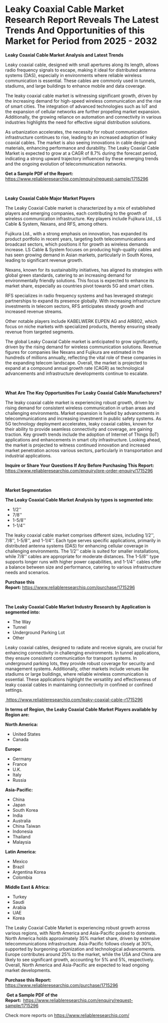 <p><h1>Leaky Coaxial Cable Market Research Report Reveals The Latest Trends And Opportunities of this Market for Period from 2025 - 2032</h1></p><p><strong>Leaky Coaxial Cable Market Analysis and Latest Trends</strong></p>
<p><p>Leaky coaxial cable, designed with small apertures along its length, allows radio frequency signals to escape, making it ideal for distributed antenna systems (DAS), especially in environments where reliable wireless communication is essential. These cables are commonly used in tunnels, stadiums, and large buildings to enhance mobile and data coverage.</p><p>The leaky coaxial cable market is witnessing significant growth, driven by the increasing demand for high-speed wireless communication and the rise of smart cities. The integration of advanced technologies such as IoT and the expansion of cellular networks are further propelling market expansion. Additionally, the growing reliance on automation and connectivity in various industries highlights the need for effective signal distribution solutions. </p><p>As urbanization accelerates, the necessity for robust communication infrastructure continues to rise, leading to an increased adoption of leaky coaxial cables. The market is also seeing innovations in cable design and materials, enhancing performance and durability. The Leaky Coaxial Cable Market is expected to grow at a CAGR of 8.7% during the forecast period, indicating a strong upward trajectory influenced by these emerging trends and the ongoing evolution of telecommunication networks.</p></p>
<p><strong>Get a Sample PDF of the Report:&nbsp;</strong> <a href="https://www.reliableresearchiq.com/enquiry/request-sample/1715296?utm_campaign=123&utm_medium=2&utm_source=Github&utm_content=ia&utm_term=14022025&utm_id=leaky-coaxial-cable">https://www.reliableresearchiq.com/enquiry/request-sample/1715296</a></p>
<p>&nbsp;</p>
<p><strong>Leaky Coaxial Cable Major Market Players</strong></p>
<p><p>The Leaky Coaxial Cable market is characterized by a mix of established players and emerging companies, each contributing to the growth of wireless communication infrastructure. Key players include Fujikura Ltd., LS Cable & System, Nexans, and RFS, among others. </p><p>Fujikura Ltd., with a strong emphasis on innovation, has expanded its product portfolio in recent years, targeting both telecommunications and broadcast sectors, which positions it for growth as wireless demands increase. LS Cable & System focuses on producing high-quality cables and has seen growing demand in Asian markets, particularly in South Korea, leading to significant revenue growth.</p><p>Nexans, known for its sustainability initiatives, has aligned its strategies with global green standards, catering to an increasing demand for environmentally friendly solutions. This focus is expected to enhance its market share, especially as countries pivot towards 5G and smart cities.</p><p>RFS specializes in radio frequency systems and has leveraged strategic partnerships to expand its presence globally. With increasing infrastructure investments in telecom sectors, RFS anticipates steady growth and increased revenue streams.</p><p>Other notable players include KABELWERK EUPEN AG and AIR802, which focus on niche markets with specialized products, thereby ensuring steady revenue from targeted segments.</p><p>The global Leaky Coaxial Cable market is anticipated to grow significantly, driven by the rising demand for wireless communication solutions. Revenue figures for companies like Nexans and Fujikura are estimated in the hundreds of millions annually, reflecting the vital role of these companies in the expanding telecom landscape. Overall, the market is projected to expand at a compound annual growth rate (CAGR) as technological advancements and infrastructure developments continue to escalate.</p></p>
<p>&nbsp;</p>
<p><strong>What Are The Key Opportunities For Leaky Coaxial Cable Manufacturers?</strong></p>
<p><p>The leaky coaxial cable market is experiencing robust growth, driven by rising demand for consistent wireless communication in urban areas and challenging environments. Market expansion is fueled by advancements in telecommunications and increasing investment in public safety systems. As 5G technology deployment accelerates, leaky coaxial cables, known for their ability to provide seamless connectivity and coverage, are gaining traction. Key growth trends include the adoption of Internet of Things (IoT) applications and enhancements in smart city infrastructure. Looking ahead, the market is projected to witness continued innovation and increased market penetration across various sectors, particularly in transportation and industrial applications.</p></p>
<p><strong>Inquire or Share Your Questions If Any Before Purchasing This Report:</strong> <a href="https://www.reliableresearchiq.com/enquiry/pre-order-enquiry/1715296?utm_campaign=123&utm_medium=2&utm_source=Github&utm_content=ia&utm_term=14022025&utm_id=leaky-coaxial-cable">https://www.reliableresearchiq.com/enquiry/pre-order-enquiry/1715296</a></p>
<p>&nbsp;</p>
<p><strong>Market Segmentation</strong></p>
<p><strong>The Leaky Coaxial Cable Market Analysis by types is segmented into:</strong></p>
<p><ul><li>1/2''</li><li>7/8''</li><li>1-5/8''</li><li>1-1/4''</li></ul></p>
<p><p>The leaky coaxial cable market comprises different sizes, including 1/2'', 7/8'', 1-5/8'', and 1-1/4''. Each type serves specific applications, primarily in distributed antenna systems (DAS) for enhancing cellular coverage in challenging environments. The 1/2'' cable is suited for smaller installations, while 7/8'' cables are appropriate for moderate distances. The 1-5/8'' type supports longer runs with higher power capabilities, and 1-1/4'' cables offer a balance between size and performance, catering to various infrastructure needs and scenarios.</p></p>
<p><strong>Purchase this Report:&nbsp;</strong><a href="https://www.reliableresearchiq.com/purchase/1715296?utm_campaign=123&utm_medium=2&utm_source=Github&utm_content=ia&utm_term=14022025&utm_id=leaky-coaxial-cable">https://www.reliableresearchiq.com/purchase/1715296</a></p>
<p>&nbsp;</p>
<p><strong>The Leaky Coaxial Cable Market Industry Research by Application is segmented into:</strong></p>
<p><ul><li>The Way</li><li>Tunnel</li><li>Underground Parking Lot</li><li>Other</li></ul></p>
<p><p>Leaky coaxial cables, designed to radiate and receive signals, are crucial for enhancing connectivity in challenging environments. In tunnel applications, they ensure consistent communication for transport systems. In underground parking lots, they provide robust coverage for security and management systems. Additionally, other markets include venues like stadiums or large buildings, where reliable wireless communication is essential. These applications highlight the versatility and effectiveness of leaky coaxial cables in maintaining connectivity in confined or confined settings.</p></p>
<p><a href="https://www.reliableresearchiq.com/leaky-coaxial-cable-r1715296?utm_campaign=123&utm_medium=2&utm_source=Github&utm_content=ia&utm_term=14022025&utm_id=leaky-coaxial-cable">&nbsp;https://www.reliableresearchiq.com/leaky-coaxial-cable-r1715296</a></p>
<p><strong>In terms of Region, the Leaky Coaxial Cable Market Players available by Region are:</strong></p>
<p>
    <p> <strong> North America: </strong>
        <ul>
            <li>United States</li>
            <li>Canada</li>
        </ul>
        </p> 
    <p> <strong> Europe: </strong>
        <ul>
            <li>Germany</li>
            <li>France</li>
            <li>U.K.</li>
            <li>Italy</li>
            <li>Russia</li>
        </ul>
        </p> 
    <p> <strong> Asia-Pacific: </strong>
        <ul>
            <li>China</li>
            <li>Japan</li>
            <li>South Korea</li>
            <li>India</li>
            <li>Australia</li>
            <li>China Taiwan</li>
            <li>Indonesia</li>
            <li>Thailand</li>
            <li>Malaysia</li>
        </ul>
        </p> 
    <p> <strong> Latin America: </strong>
        <ul>
            <li>Mexico</li>
            <li>Brazil</li>
            <li>Argentina Korea</li>
            <li>Colombia</li>
        </ul>
        </p> 
    <p> <strong> Middle East & Africa: </strong>
        <ul>
            <li>Turkey</li>
            <li>Saudi</li>
            <li>Arabia</li>
            <li>UAE</li>
            <li>Korea</li>
        </ul>
    </p>
    </p>
<p><p>The Leaky Coaxial Cable Market is experiencing robust growth across various regions, with North America and Asia-Pacific poised to dominate. North America holds approximately 35% market share, driven by extensive telecommunications infrastructure. Asia-Pacific follows closely at 30%, supported by burgeoning urbanization and technological advancements. Europe contributes around 25% to the market, while the USA and China are likely to see significant growth, accounting for 5% and 5%, respectively. Overall, North America and Asia-Pacific are expected to lead ongoing market developments.</p></p>
<p><strong>Purchase this Report: </strong><a href="https://www.reliableresearchiq.com/purchase/1715296?utm_campaign=123&utm_medium=2&utm_source=Github&utm_content=ia&utm_term=14022025&utm_id=leaky-coaxial-cable">https://www.reliableresearchiq.com/purchase/1715296</a></p>
<p>&nbsp;<strong>Get a Sample PDF of the Report:&nbsp;&nbsp;</strong><a href="https://www.reliableresearchiq.com/enquiry/request-sample/1715296?utm_campaign=123&utm_medium=2&utm_source=Github&utm_content=ia&utm_term=14022025&utm_id=leaky-coaxial-cable">https://www.reliableresearchiq.com/enquiry/request-sample/1715296</a></p>
<p><strong></strong></p>
<p>Check more reports on <a href="https://www.reliableresearchiq.com/?utm_campaign=123&utm_medium=2&utm_source=Github&utm_content=ia&utm_term=14022025&utm_id=leaky-coaxial-cable">https://www.reliableresearchiq.com/</a></p>